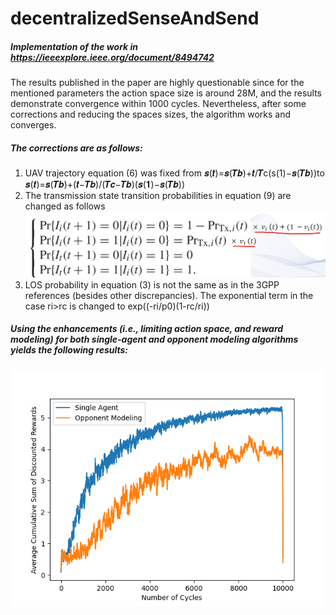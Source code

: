 # decentralizedSenseAndSend

##### Implementation of the work in https://ieeexplore.ieee.org/document/8494742

The results published in the paper are highly questionable since for the mentioned parameters the action space size is around 28M, and the results demonstrate
convergence within 1000 cycles. Nevertheless, after some corrections and reducing the spaces sizes, the algorithm works and converges.

##### The corrections are as follows:
1. UAV trajectory equation (6) was fixed from 𝒔(𝒕)=𝒔(𝑻𝒃)+𝒕/𝑻c(s(1)−𝒔(𝑻𝒃))to 𝒔(𝒕)=𝒔(𝑻𝒃)+(𝒕−𝑻𝒃)/(𝑻𝒄−𝑻𝒃)(𝒔(𝟏)−𝒔(𝑻𝒃)) 
2. The transmission state transition probabilities in equation (9) are changed as follows
    ![alt text](https://github.com/slangooo/decentralizedSenseAndSend/blob/master/probabilities_correction.png?raw=true)
3. LOS probability in equation (3) is not the same as in the 3GPP references (besides other discrepancies). 
   The exponential term in the case ri>rc is changed to exp((-ri/p0)(1-rc/ri))
   

##### Using the enhancements (i.e., limiting action space, and reward modeling) for both single-agent and opponent modeling algorithms yields the following results:
![alt text](https://github.com/slangooo/decentralizedSenseAndSend/blob/master/results/myplot.png?raw=true)
